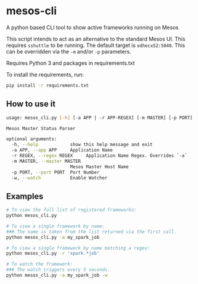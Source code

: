 # mesos-cli
A python based CLI tool to show active frameworks running on Mesos

This script intends to act as an alternative to the standard Mesos UI.
This requires `sshuttle` to be running.
The default target is `odhecx52:5040`. This can be overridden via the `-m` and/or `-p` parameters.

Requires Python 3 and packages in requirements.txt

To install the requirements, run:
```bash
pip install -r requirements.txt
```

## How to use it
```bash
usage: mesos_cli.py [-h] [-a APP | -r APP-REGEX] [-m MASTER] [-p PORT] [-w]

Mesos Master Status Parser

optional arguments:
  -h, --help            show this help message and exit
  -a APP, --app APP     Application Name
  -r REGEX, --regex REGEX     Application Name Regex. Overrides `-a`
  -m MASTER, --master MASTER
                        Mesos Master Host Name
  -p PORT, --port PORT  Port Number
  -w, --watch           Enable Watcher
```

## Examples

```bash
# To view the full list of registered frameworks:
python mesos_cli.py

# To view a single framework by name:
### The name is taken from the list returned via the first call.
python mesos_cli.py -a my_spark_job

# To view a single framework by name matching a regex:
python mesos_cli.py -r 'spark.*job'

# To watch the framework:
### The watch triggers every 5 seconds.
python mesos_cli.py -a my_spark_job -w
```